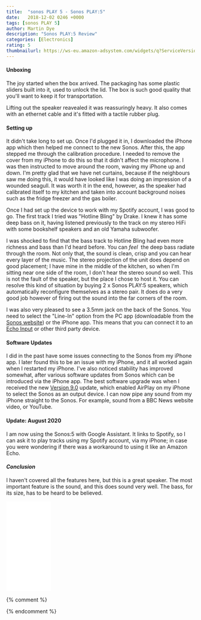```yaml
---
title:  "sonos PLAY 5 - Sonos PLAY:5"
date:   2018-12-02 0246 +0000
tags: [sonos PLAY 5]
author: Martin Dye
description: "Sonos PLAY:5 Review"
categories: [Electronics]
rating: 5
thumbnailurl: https://ws-eu.amazon-adsystem.com/widgets/q?ServiceVersion=20070822&OneJS=1&Operation=GetAdHtml&MarketPlace=GB&source=ss&ref=as_ss_li_til&ad_type=product_link&tracking_id={{site.affid}}&language=en_GB&marketplace=amazon&region=GB&placement=B0876TQPDQ&asins=B0876TQPDQ&linkId=1b787da13022d7ef28ed6d3f411977f5&show_border=true&link_opens_in_new_window=true
---
```


<h4>Unboxing</h4>

The joy started when the box arrived. The packaging has some plastic sliders built into it, used to unlock the lid. The box is
such good quality that you'll want to keep it for transportation.

Lifting out the speaker reavealed it was reassuringly heavy. It also comes with an ethernet cable and it's fitted 
with a tactile rubber plug.

<h4>Setting up</h4>

It didn't take long to set up. Once I'd plugged it in, I downloaded the iPhone app which then helped me connect 
to the new Sonos. After this, the app stepped me through the calibration procedure. I needed to remove the cover from my iPhone
to do this so that it didn't affect the microphone. I was then instructed to move around the room, waving my iPhone up and down.
I'm pretty glad that we have net curtains, because if the neighbours saw me doing this, it would have looked like I was doing
an impression of a wounded seagull. It was worth it in the end, however, as the speaker had calibrated itself to my kitchen
and taken into account background noises such as the fridge freezer and the gas boiler.

Once I had set up the device to work with my Spotify account, I was good to go. The first track I tried was 
"Hotline Bling" by Drake. I knew it has some deep bass on it, having listened previously to the track on my 
stereo HiFi with some bookshelf speakers and an old Yamaha subwoofer.

I was shocked to find that the bass track to Hotline Bling had even more richness and bass than I'd heard before. You
can <em>feel</em>&nbsp; the deep bass radiate through the room. Not only that, the sound is clean, crisp and you can hear every
layer of the music. The stereo projection of the unit does depend on good placement; I have mine in the middle of the kitchen,
so when I'm sitting near one side of the room, I don't hear the stereo sound so well. This is not the fault of the speaker, but the place
I chose to host it. You can resolve this kind of situation by buying 2 x Sonos PLAY:5 speakers, which automatically reconfigure
themselves as a stereo pair. It does do a very good job however of firing out the sound into the far corners of the room.

I was also very pleased to see a 3.5mm jack on the back of the Sonos. You need to select the "Line-In" option from the PC app
(downloadable from the <a href="https://www.sonos.com">Sonos website</a>) or the iPhone app. This means that you can connect it to an
<a href="https://www.amazon.co.uk/Echo-Input-White-audio-input-Bluetooth/dp/B07C7MSKPD/ref=as_li_ss_tl?ie=UTF8&qid=1543854897&sr=8-2&keywords=amazon+input&linkCode=sl1&tag={{site.affid}}&linkId=58cf16039033e7f502731ac81efedc04&language=en_GB">Echo Input</a> or other third party device.

<h4>Software Updates</h4>

I did in the past have some issues connecting to the Sonos from my iPhone app.
I later found this to be an issue with my iPhone, and it all worked again when I restarted my iPhone.
I've also noticed stability has improved somewhat, after various software updates from Sonos which can be
introduced via the iPhone app. The best software upgrade was when I received the 
new <a href="https://www.sonos.com/en-gb/software/release/9-0">Version 9.0</a> update, which enabled
AirPlay on my iPhone to select the Sonos as an output device.
I can now pipe any sound from my iPhone straight to the Sonos. For example, sound from a BBC News website video, or YouTube.

<h4>Update: August 2020</h4>
I am now using the Sonos:5 with Google Assistant. It links to Spotify, so I can ask it to play tracks using my Spotify account, via my iPhone; in case you were wondering if there was a workaround to using it like an Amazon Echo. 

<h4><em>Conclusion</em></h4>

I haven't covered all the features here, but this is a great speaker. The most important feature is the sound, and this does
sound very well. The bass, for its size, has to be heard to be believed.

<iframe style="width:120px;height:240px;" marginwidth="0" marginheight="0" scrolling="no" frameborder="0" src="//ws-eu.amazon-adsystem.com/widgets/q?ServiceVersion=20070822&OneJS=1&Operation=GetAdHtml&MarketPlace=GB&source=ss&ref=as_ss_li_til&ad_type=product_link&tracking_id={{site.affid}}&language=en_GB&marketplace=amazon&region=GB&placement=B0876TQPDQ&asins=B0876TQPDQ&linkId=aba448a1165c1b711983118135278e31&show_border=true&link_opens_in_new_window=true"></iframe>

{% comment %}

{% endcomment %}